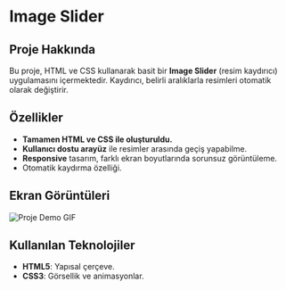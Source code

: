 # Image Slider

## Proje Hakkında

Bu proje, HTML ve CSS kullanarak basit bir **Image Slider** (resim kaydırıcı) uygulamasını içermektedir. Kaydırıcı, belirli aralıklarla resimleri otomatik olarak değiştirir.

## Özellikler

- **Tamamen HTML ve CSS ile oluşturuldu.**
- **Kullanıcı dostu arayüz** ile resimler arasında geçiş yapabilme.
- **Responsive** tasarım, farklı ekran boyutlarında sorunsuz görüntüleme.
- Otomatik kaydırma özelliği.

## Ekran Görüntüleri

![Proje Demo GIF](assets/Ekran-Kaydı-2024-09-14-205244.gif)

## Kullanılan Teknolojiler

- **HTML5**: Yapısal çerçeve.
- **CSS3**: Görsellik ve animasyonlar.
  